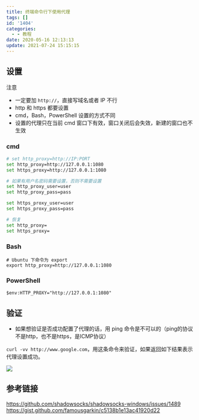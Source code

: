 ```yaml
---
title: 终端命令行下使用代理
tags: []
id: '1404'
categories:
  - - 教程
date: 2020-05-16 12:13:13
update: 2021-07-24 15:15:15
---
```


## 设置

注意
* 一定要加 `http://`，直接写域名或者 IP 不行
* http 和 https 都要设置
* cmd，Bash，PowerShell 设置的方式不同
* 设置的代理只在当前 cmd 窗口下有效，窗口关闭后会失效，新建的窗口也不生效

### cmd

```bash
# set http_proxy=http://IP:PORT
set http_proxy=http://127.0.0.1:1080
set https_proxy=http://127.0.0.1:1080

# 如果有用户名密码需要设置，否则不需要设置
set http_proxy_user=user
set http_proxy_pass=pass

set https_proxy_user=user
set https_proxy_pass=pass

# 恢复
set http_proxy=
set https_proxy=
```

### Bash

```
# Ubuntu 下命令为 export
export http_proxy=http://127.0.0.1:1080
```

### PowerShell

```
$env:HTTP_PROXY="http://127.0.0.1:1080"
```

## 验证

* 如果想验证是否成功配置了代理的话，用 ping 命令是不可以的（ping的协议不是http，也不是https，是ICMP协议）

`curl -vv http://www.google.com`，用这条命令来验证，如果返回如下结果表示代理设置成功。

![](https://cdn.jsdelivr.net/gh/wqdygkd/my-script@img/img/20210102203731.png)

## 参考链接

https://github.com/shadowsocks/shadowsocks-windows/issues/1489
https://gist.github.com/famousgarkin/c5138b1e13ac41920d22

